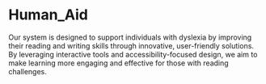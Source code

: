 # Human_Aid
Our system is designed to support individuals with dyslexia by improving their reading and writing skills through innovative, user-friendly solutions. By leveraging interactive tools and accessibility-focused design, we aim to make learning more engaging and effective for those with reading challenges.
